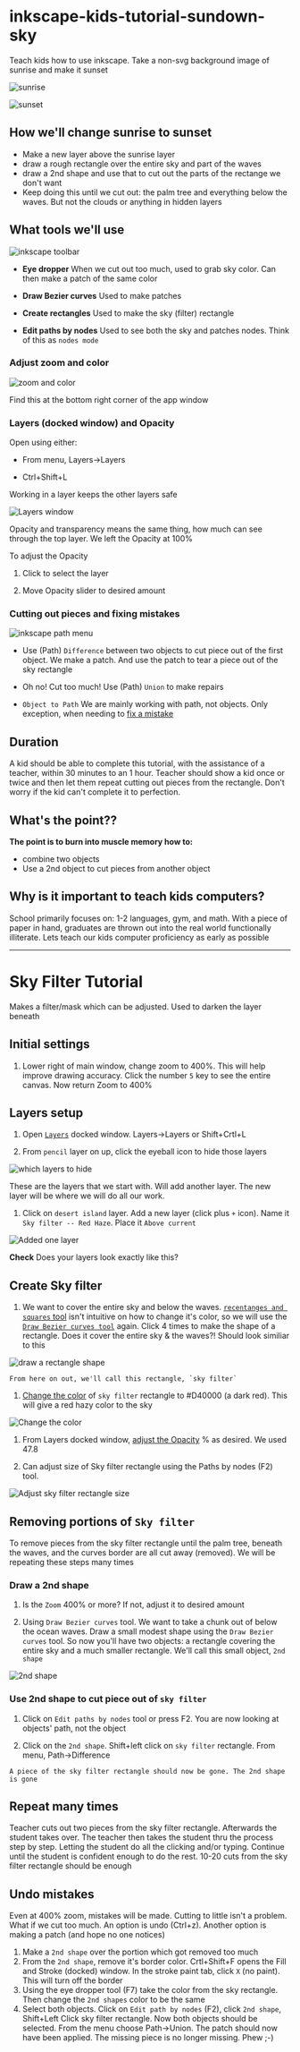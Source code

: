# inkscape-kids-tutorial-sundown-sky

Teach kids how to use inkscape. Take a non-svg background image of sunrise and make it sunset

![sunrise](src/fetitch-jobs-desert-isle-sunrise.png "Start as a sunrise") 

![sunset](src/fetitch-jobs-desert-isle-sunset.png "Finish as a sunset")


## How we'll change sunrise to sunset

- Make a new layer above the sunrise layer
- draw a rough rectangle over the entire sky and part of the waves
- draw a 2nd shape and use that to cut out the parts of the rectange we don't want
- Keep doing this until we cut out: the palm tree and everything below the waves. But not the clouds or anything in hidden layers

## What tools we'll use

![inkscape toolbar](src/inkscape-tutorial-sundown-inkscape-toolbar.png "We are using these inkscape tools") 

* **Eye dropper**  When we cut out too much, used to grab sky color. Can then make a patch of the same color

* **Draw Bezier curves** Used to make patches

* **Create rectangles** Used to make the sky (filter) rectangle 

* **Edit paths by nodes** Used to see both the sky and patches nodes. Think of this as `nodes mode`

### Adjust zoom and color

![zoom and color](src/zoom-and-color-bar.png "Adjust zoom and color")

Find this at the bottom right corner of the app window

### Layers (docked window) and Opacity

Open using either:

- From menu, Layers->Layers

- Ctrl+Shift+L

Working in a layer keeps the other layers safe

![Layers window](src/layers-window.png "Need to create a new layer and can adjust Opacity")

Opacity and transparency means the same thing, how much can see through the top layer. We left the Opacity at 100%

To adjust the Opacity

1. Click to select the layer

1. Move Opacity slider to desired amount

### Cutting out pieces and fixing mistakes

![inkscape path menu](src/inkscape-tutorial-path-menu.png "Inkscape Path tools we will use") 

- Use (Path) `Difference` between two objects to cut piece out of the first object. We make a patch. And use the patch to tear a piece out of the sky rectangle
- Oh no! Cut too much! Use (Path) `Union` to make repairs

- `Object to Path` We are mainly working with path, not objects. Only exception, when needing to [fix a mistake](#undo-mistakes "fixing mistakes")

## Duration
A kid should be able to complete this tutorial, with the assistance of a teacher, within 30 minutes to an 1 hour. Teacher should show a kid once or twice and then let them repeat cutting out pieces from the rectangle. Don't worry if the kid can't complete it to perfection.

## What's the point??
**The point is to burn into muscle memory how to:**

- combine two objects
- Use a 2nd object to cut pieces from another object

## Why is it important to teach kids computers?

School primarily focuses on: 1-2 languages, gym, and math. With a piece of paper in hand, graduates are thrown out into the real world functionally illiterate. Lets teach our kids computer proficiency as early as possible

---

# Sky Filter Tutorial

Makes a filter/mask which can be adjusted. Used to darken the layer beneath

## Initial settings

1. Lower right of main window, change zoom to 400%. This will help improve drawing accuracy. Click the number `5` key to see the entire canvas. Now return Zoom to 400%

## Layers setup

1. Open [`Layers`](#layers-docked-window-and-opacity "Layers protect from ruining previous work") docked window. Layers->Layers or Shift+Crtl+L

1. From `pencil` layer on up, click the eyeball icon to hide those layers

![which layers to hide](src/inkscape-tutorial-sundown-layers-most-turned-off.png "pencil layer on up are hidden")

These are the layers that we start with. Will add another layer. The new layer will be where we will do all our work.

1. Click on `desert island` layer. Add a new layer (click plus `+` icon). Name it `Sky filter -- Red Haze`. Place it `Above current`

![Added one layer](src/layers-window.png "Sky filter -- Red Haze layer added")

**Check** Does your layers look exactly like this?

## Create Sky filter

1. We want to cover the entire sky and below the waves. [`recentanges and squares` tool](#what-tools-well-use "Rectange and squares tool icon") isn't intuitive on how to change it's color, so we will use the [`Draw Bezier curves tool`](#what-tools-well-use "Connect the nodes to make a rectangle") again. Click 4 times to make the shape of a rectangle. Does it cover the entire sky & the waves?! Should look similiar to this
 
![draw a rectangle shape](src/inkscape-tutorial-sky-filter-square.png "Rectangle does not need to be perfect")

```
From here on out, we'll call this rectangle, `sky filter`
```

1. [Change the color](#adjust-zoom-and-color "Changing the color of the sky") of `sky filter` rectangle to #D40000 (a dark red). This will give a red hazy color to the sky

![Change the color](src/zoom-and-color-bar.png "Change color bar")

1. From Layers docked window, [adjust the Opacity](#layers-docked-window-and-opacity "Change sky layer transparency") % as desired. We used 47.8

1. Can adjust size of Sky filter rectangle using the Paths by nodes (F2) tool. 

![Adjust sky filter rectangle size](src/inkscape-tutorial-sundown-inkscape-toolbar.png "inkscape tool bar")

## Removing portions of `Sky filter`

To remove pieces from the sky filter rectangle until the palm tree, beneath the waves, and the curves border are all cut away (removed). We will be repeating these steps many times

### Draw a 2nd shape

1. Is the `Zoom` 400% or more? If not, adjust it to desired amount

1. Using `Draw Bezier curves` tool. We want to take a chunk out of below the ocean waves. Draw a small modest shape using the `Draw Bezier curves` tool. So now you'll have two objects: a rectangle covering the entire sky and a much smaller rectangle. We'll call this small object, `2nd shape`

![2nd shape](src/inkscape-tutorial-sundown-2nd-shape.png "2nd shape is used to cut a sky filter piece away")

### Use 2nd shape to cut piece out of `sky filter`

1. Click on `Edit paths by nodes` tool or press F2. You are now looking at objects' path, not the object

1. Click on the `2nd shape`. Shift+left click on `sky filter` rectangle. From menu, Path->Difference

```
A piece of the sky filter rectangle should now be gone. The 2nd shape is gone
```

## Repeat many times

Teacher cuts out two pieces from the sky filter rectangle. Afterwards the student takes over. The teacher then takes the student thru the process step by step. Letting the student do all the clicking and/or typing. Continue until the student is confident enough to do the rest. 10-20 cuts from the sky filter rectangle should be enough

## Undo mistakes

Even at 400% zoom, mistakes will be made. Cutting to little isn't a problem. What if we cut too much. An option is undo (Ctrl+z). Another option is making a patch (and hope no one notices)

1. Make a `2nd shape` over the portion which got removed too much
1. From the `2nd shape`, remove it's border color. Crtl+Shift+F opens the Fill and Stroke (docked) window. In the stroke paint tab, click `X` (no paint). This will turn off the border
1. Using the eye dropper tool (F7) take the color from the sky rectangle. Then change the `2nd shapes` color to be the same
1. Select both objects. Click on `Edit path by nodes` (F2), click `2nd shape`, Shift+Left Click sky filter rectangle. Now both objects should be selected. From the menu choose Path->Union. The patch should now have been applied. The missing piece is no longer missing. Phew ;-)
